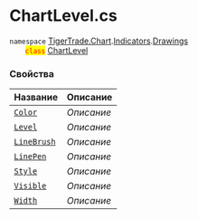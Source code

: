 
# ChartLevel.cs
`namespace` [TigerTrade.Chart](../../../../../TigerTrade.Chart.md).[Indicators](../../../../../TigerTrade.Chart/Indicators.md).[Drawings](../../../../../TigerTrade.Chart/Indicators/Drawings.md)  
&nbsp;&nbsp;&nbsp;&nbsp;&nbsp;&nbsp;&nbsp;<mark style="color:red;">`class`</mark> [ChartLevel](../../ChartLevel.cs.md)

### Свойства
| Название | Описание |
| --- | --- |
| [`Color`](./Свойства/Color.md) | *Описание* |
| [`Level`](./Свойства/Level.md) | *Описание* |
| [`LineBrush`](./Свойства/LineBrush.md) | *Описание* |
| [`LinePen`](./Свойства/LinePen.md) | *Описание* |
| [`Style`](./Свойства/Style.md) | *Описание* |
| [`Visible`](./Свойства/Visible.md) | *Описание* |
| [`Width`](./Свойства/Width.md) | *Описание* |
